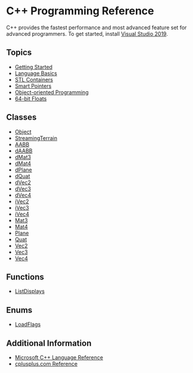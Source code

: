 # C++ Programming Reference
C++ provides the fastest performance and most advanced feature set for advanced programmers. To get started, install [Visual Studio 2019](https://visualstudio.microsoft.com/vs/).

## Topics
* [Getting Started](Smart%20Pointers.md)
* [Language Basics](Smart%20Pointers.md)
* [STL Containers](Smart%20Pointers.md)
* [Smart Pointers](Smart%20Pointers.md)
* [Object-oriented Programming](Smart%20Pointers.md)
* [64-bit Floats](Smart%20Pointers.md)

## Classes
* [Object](Object/README.md)
* [StreamingTerrain](StreamingTerrain/README.md)
* [AABB]()
* [dAABB]()
* [dMat3]()
* [dMat4]()
* [dPlane]()
* [dQuat]()
* [dVec2]()
* [dVec3]()
* [dVec4]()
* [iVec2]()
* [iVec3]()
* [iVec4]()
* [Mat3]()
* [Mat4]()
* [Plane]()
* [Quat]()
* [Vec2]()
* [Vec3]()
* [Vec4]()

## Functions
* [ListDisplays](Functions/ListDisplays.md)

## Enums
* [LoadFlags](Constants/LoadFlags.md)

## Additional Information
* [Microsoft C++ Language Reference](https://docs.microsoft.com/cpp/cpp/cpp-language-reference)
* [cplusplus.com Reference](http://www.CPlusPlus.com/reference/)
